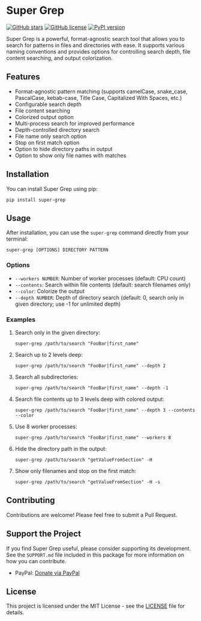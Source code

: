 # Super Grep

[![GitHub stars](https://img.shields.io/github/stars/msmolkin/super-grep.svg)](https://github.com/msmolkin/super-grep/stargazers)
[![GitHub license](https://img.shields.io/github/license/msmolkin/super-grep.svg)](https://github.com/msmolkin/super-grep/blob/master/LICENSE)
[![PyPI version](https://badge.fury.io/py/super-grep.svg)](https://badge.fury.io/py/super-grep)
<!-- [![Donate](https://img.shields.io/badge/Donate-PayPal-green.svg)](https://www.paypal.com/cgi-bin/webscr?cmd=_s-xclick&hosted_button_id=YOUR_PAYPAL_BUTTON_ID) -->

Super Grep is a powerful, format-agnostic search tool that allows you to search for patterns in files and directories with ease. It supports various naming conventions and provides options for controlling search depth, file content searching, and output colorization.

## Features

- Format-agnostic pattern matching (supports camelCase, snake_case, PascalCase, kebab-case, Title Case, Capitalized With Spaces, etc.)
- Configurable search depth
- File content searching
- Colorized output option
- Multi-process search for improved performance
- Depth-controlled directory search
- File name only search option
- Stop on first match option
- Option to hide directory paths in output
- Option to show only file names with matches

## Installation

You can install Super Grep using pip:

```
pip install super-grep
```

## Usage
After installation, you can use the `super-grep` command directly from your terminal:

```
super-grep [OPTIONS] DIRECTORY PATTERN
```

### Options

- `--workers NUMBER`: Number of worker processes (default: CPU count)
- `--contents`: Search within file contents (default: search filenames only)
- `--color`: Colorize the output
- `--depth NUMBER`: Depth of directory search (default: 0, search only in given directory; use -1 for unlimited depth)

### Examples

1. Search only in the given directory:
   ```
   super-grep /path/to/search "FooBar|first_name"
   ```

2. Search up to 2 levels deep:
   ```
   super-grep /path/to/search "FooBar|first_name" --depth 2
   ```

3. Search all subdirectories:
   ```
   super-grep /path/to/search "FooBar|first_name" --depth -1
   ```

4. Search file contents up to 3 levels deep with colored output:
   ```
   super-grep /path/to/search "FooBar|first_name" --depth 3 --contents --color
   ```

5. Use 8 worker processes:
   ```
   super-grep /path/to/search "FooBar|first_name" --workers 8
   ```

6. Hide the directory path in the output:
   ```
   super-grep /path/to/search "getValueFromSection" -H
   ```

7. Show only filenames and stop on the first match:
   ```
   super-grep /path/to/search "getValueFromSection" -H -s
   ```

## Contributing

Contributions are welcome! Please feel free to submit a Pull Request.

## Support the Project

If you find Super Grep useful, please consider supporting its development. See the `SUPPORT.md` file included in this package for more information on how you can contribute.

- PayPal: [Donate via PayPal](https://www.paypal.me/msmolkin)

<!-- TODO for later: Update to use a donate badge instead. Format to use once I get the PayPal button from PayPal: [![Donate](https://img.shields.io/badge/Donate-PayPal-green.svg)](https://www.paypal.com/donate/?hosted_button_id=...)-->

## License

This project is licensed under the MIT License - see the [LICENSE](LICENSE) file for details.
